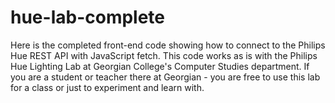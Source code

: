 # hue-lab-complete
Here is the completed front-end code showing how to connect to the Philips Hue REST API with JavaScript fetch.
This code works as is with the Philips Hue Lighting Lab at Georgian College's Computer Studies department. If you are a student or teacher there at Georgian - you are free to use this lab for a class or just to experiment and learn with.
